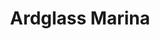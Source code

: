 ---
title: "Ardglass Marina"
address: "Ardglass Marina, 19 Quay Street, Ardglass, Down, BT30 7SA"
tel: "+44 (0)28 4484 2332"
county: "Down"
category: "Sailing"
type: "Content"
lat: "54.26125717163086"
lng: "-5.607643127441406"
---